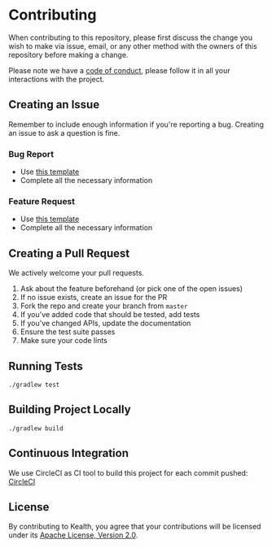 # Contributing

When contributing to this repository, please first discuss the change you wish to make via issue,
email, or any other method with the owners of this repository before making a change.

Please note we have a [code of conduct](CODE_OF_CONDUCT.md), please follow it in all your interactions with the project.

## Creating an Issue

Remember to include enough information if you're reporting a bug.
Creating an issue to ask a question is fine.

### Bug Report

* Use [this template](.github/ISSUE_TEMPLATE/bug_report.md)
* Complete all the necessary information

### Feature Request

* Use [this template](.github/ISSUE_TEMPLATE/feature_request.md)
* Complete all the necessary information

## Creating a Pull Request

We actively welcome your pull requests.

1. Ask about the feature beforehand (or pick one of the open issues)
2. If no issue exists, create an issue for the PR
3. Fork the repo and create your branch from `master`
4. If you've added code that should be tested, add tests
5. If you've changed APIs, update the documentation
6. Ensure the test suite passes
7. Make sure your code lints

## Running Tests

`./gradlew test`

## Building Project Locally

`./gradlew build`

## Continuous Integration

We use CircleCI as CI tool to build this project for each commit pushed: [CircleCI](https://circleci.com/gh/marioalvial/kealth) 

## License
By contributing to Kealth, you agree that your contributions will be licensed under its [Apache License, Version 2.0](LICENSE).